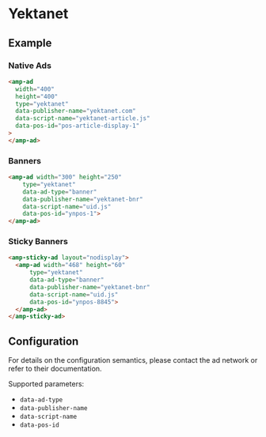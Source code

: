 <!---
Copyright 2015 The AMP HTML Authors. All Rights Reserved.

Licensed under the Apache License, Version 2.0 (the "License");
you may not use this file except in compliance with the License.
You may obtain a copy of the License at

      http://www.apache.org/licenses/LICENSE-2.0

Unless required by applicable law or agreed to in writing, software
distributed under the License is distributed on an "AS-IS" BASIS,
WITHOUT WARRANTIES OR CONDITIONS OF ANY KIND, either express or implied.
See the License for the specific language governing permissions and
limitations under the License.
-->

# Yektanet

## Example

### Native Ads

```html
<amp-ad
  width="400"
  height="400"
  type="yektanet"
  data-publisher-name="yektanet.com"
  data-script-name="yektanet-article.js"
  data-pos-id="pos-article-display-1"
>
</amp-ad>
```

### Banners

```html
<amp-ad width="300" height="250"
    type="yektanet"
    data-ad-type="banner"
    data-publisher-name="yektanet-bnr"
    data-script-name="uid.js"
    data-pos-id="ynpos-1">
</amp-ad>
```

### Sticky Banners

```html
<amp-sticky-ad layout="nodisplay">
  <amp-ad width="468" height="60"
      type="yektanet"
      data-ad-type="banner"
      data-publisher-name="yektanet-bnr"
      data-script-name="uid.js"
      data-pos-id="ynpos-8845">
  </amp-ad>
</amp-sticky-ad>
```

## Configuration

For details on the configuration semantics, please contact the ad network or refer to their documentation.

Supported parameters:

-   `data-ad-type`
-   `data-publisher-name`
-   `data-script-name`
-   `data-pos-id`
